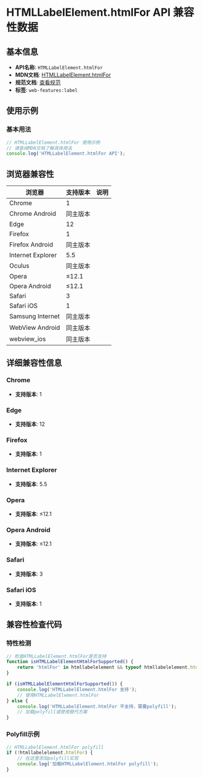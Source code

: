 # HTMLLabelElement.htmlFor API 兼容性数据

## 基本信息

- **API名称**: `HTMLLabelElement.htmlFor`
- **MDN文档**: [HTMLLabelElement.htmlFor](https://developer.mozilla.org/docs/Web/API/HTMLLabelElement/htmlFor)
- **规范文档**: [查看规范](https://html.spec.whatwg.org/multipage/forms.html#dom-label-htmlfor)
- **标签**: `web-features:label`

## 使用示例

### 基本用法

```javascript
// HTMLLabelElement.htmlFor 使用示例
// 请查阅MDN文档了解具体用法
console.log('HTMLLabelElement.htmlFor API');
```

## 浏览器兼容性

| 浏览器 | 支持版本 | 说明 |
|--------|----------|------|
| Chrome | 1 |  |
| Chrome Android | 同主版本 |  |
| Edge | 12 |  |
| Firefox | 1 |  |
| Firefox Android | 同主版本 |  |
| Internet Explorer | 5.5 |  |
| Oculus | 同主版本 |  |
| Opera | ≤12.1 |  |
| Opera Android | ≤12.1 |  |
| Safari | 3 |  |
| Safari iOS | 1 |  |
| Samsung Internet | 同主版本 |  |
| WebView Android | 同主版本 |  |
| webview_ios | 同主版本 |  |

## 详细兼容性信息

### Chrome

- **支持版本**: 1

### Edge

- **支持版本**: 12

### Firefox

- **支持版本**: 1

### Internet Explorer

- **支持版本**: 5.5

### Opera

- **支持版本**: ≤12.1

### Opera Android

- **支持版本**: ≤12.1

### Safari

- **支持版本**: 3

### Safari iOS

- **支持版本**: 1

## 兼容性检查代码

### 特性检测

```javascript
// 检查HTMLLabelElement.htmlFor是否支持
function isHTMLLabelElementHtmlForSupported() {
    return 'htmlFor' in htmllabelelement && typeof htmllabelelement.htmlFor === 'function';
}

if (isHTMLLabelElementHtmlForSupported()) {
    console.log('HTMLLabelElement.htmlFor 支持');
    // 使用HTMLLabelElement.htmlFor
} else {
    console.log('HTMLLabelElement.htmlFor 不支持，需要polyfill');
    // 加载polyfill或使用替代方案
}
```

### Polyfill示例

```javascript
// HTMLLabelElement.htmlFor polyfill
if (!htmllabelelement.htmlFor) {
    // 在这里添加polyfill实现
    console.log('加载HTMLLabelElement.htmlFor polyfill');
}
```

